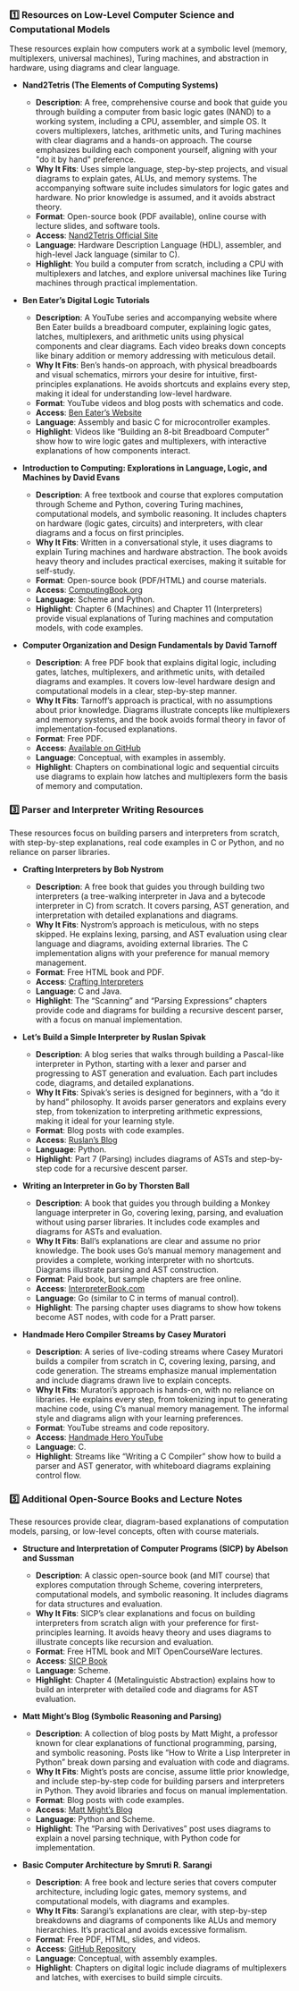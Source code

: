 ### 1️⃣ Resources on Low-Level Computer Science and Computational Models

These resources explain how computers work at a symbolic level (memory, multiplexers, universal machines), Turing machines, and abstraction in hardware, using diagrams and clear language.

- **Nand2Tetris (The Elements of Computing Systems)**  
  - **Description**: A free, comprehensive course and book that guide you through building a computer from basic logic gates (NAND) to a working system, including a CPU, assembler, and simple OS. It covers multiplexers, latches, arithmetic units, and Turing machines with clear diagrams and a hands-on approach. The course emphasizes building each component yourself, aligning with your "do it by hand" preference.  
  - **Why It Fits**: Uses simple language, step-by-step projects, and visual diagrams to explain gates, ALUs, and memory systems. The accompanying software suite includes simulators for logic gates and hardware. No prior knowledge is assumed, and it avoids abstract theory.  
  - **Format**: Open-source book (PDF available), online course with lecture slides, and software tools.  
  - **Access**: [Nand2Tetris Official Site](https://www.nand2tetris.org/)  [](http://computingbook.org/)
  - **Language**: Hardware Description Language (HDL), assembler, and high-level Jack language (similar to C).  
  - **Highlight**: You build a computer from scratch, including a CPU with multiplexers and latches, and explore universal machines like Turing machines through practical implementation.

- **Ben Eater’s Digital Logic Tutorials**  
  - **Description**: A YouTube series and accompanying website where Ben Eater builds a breadboard computer, explaining logic gates, latches, multiplexers, and arithmetic units using physical components and clear diagrams. Each video breaks down concepts like binary addition or memory addressing with meticulous detail.  
  - **Why It Fits**: Ben’s hands-on approach, with physical breadboards and visual schematics, mirrors your desire for intuitive, first-principles explanations. He avoids shortcuts and explains every step, making it ideal for understanding low-level hardware.  
  - **Format**: YouTube videos and blog posts with schematics and code.  
  - **Access**: [Ben Eater’s Website](https://eater.net/)  
  - **Language**: Assembly and basic C for microcontroller examples.  
  - **Highlight**: Videos like “Building an 8-bit Breadboard Computer” show how to wire logic gates and multiplexers, with interactive explanations of how components interact.

- **Introduction to Computing: Explorations in Language, Logic, and Machines by David Evans**  
  - **Description**: A free textbook and course that explores computation through Scheme and Python, covering Turing machines, computational models, and symbolic reasoning. It includes chapters on hardware (logic gates, circuits) and interpreters, with clear diagrams and a focus on first principles.  
  - **Why It Fits**: Written in a conversational style, it uses diagrams to explain Turing machines and hardware abstraction. The book avoids heavy theory and includes practical exercises, making it suitable for self-study.  
  - **Format**: Open-source book (PDF/HTML) and course materials.  
  - **Access**: [ComputingBook.org](https://computingbook.org/)  [](http://computingbook.org/)
  - **Language**: Scheme and Python.  
  - **Highlight**: Chapter 6 (Machines) and Chapter 11 (Interpreters) provide visual explanations of Turing machines and computation models, with code examples.

- **Computer Organization and Design Fundamentals by David Tarnoff**  
  - **Description**: A free PDF book that explains digital logic, including gates, latches, multiplexers, and arithmetic units, with detailed diagrams and examples. It covers low-level hardware design and computational models in a clear, step-by-step manner.  
  - **Why It Fits**: Tarnoff’s approach is practical, with no assumptions about prior knowledge. Diagrams illustrate concepts like multiplexers and memory systems, and the book avoids formal theory in favor of implementation-focused explanations.  
  - **Format**: Free PDF.  
  - **Access**: [Available on GitHub](https://github.com/EbookFoundation/free-programming-books)  [](https://github.com/EbookFoundation/free-programming-books/blob/main/books/free-programming-books-subjects.md)
  - **Language**: Conceptual, with examples in assembly.  
  - **Highlight**: Chapters on combinational logic and sequential circuits use diagrams to explain how latches and multiplexers form the basis of memory and computation.


### 3️⃣ Parser and Interpreter Writing Resources

These resources focus on building parsers and interpreters from scratch, with step-by-step explanations, real code examples in C or Python, and no reliance on parser libraries.

- **Crafting Interpreters by Bob Nystrom**  
  - **Description**: A free book that guides you through building two interpreters (a tree-walking interpreter in Java and a bytecode interpreter in C) from scratch. It covers parsing, AST generation, and interpretation with detailed explanations and diagrams.  
  - **Why It Fits**: Nystrom’s approach is meticulous, with no steps skipped. He explains lexing, parsing, and AST evaluation using clear language and diagrams, avoiding external libraries. The C implementation aligns with your preference for manual memory management.  
  - **Format**: Free HTML book and PDF.  
  - **Access**: [Crafting Interpreters](https://craftinginterpreters.com/)  [](https://github.com/EbookFoundation/free-programming-books/blob/main/books/free-programming-books-subjects.md?plain=1)
  - **Language**: C and Java.  
  - **Highlight**: The “Scanning” and “Parsing Expressions” chapters provide code and diagrams for building a recursive descent parser, with a focus on manual implementation.

- **Let’s Build a Simple Interpreter by Ruslan Spivak**  
  - **Description**: A blog series that walks through building a Pascal-like interpreter in Python, starting with a lexer and parser and progressing to AST generation and evaluation. Each part includes code, diagrams, and detailed explanations.  
  - **Why It Fits**: Spivak’s series is designed for beginners, with a “do it by hand” philosophy. It avoids parser generators and explains every step, from tokenization to interpreting arithmetic expressions, making it ideal for your learning style.  
  - **Format**: Blog posts with code examples.  
  - **Access**: [Ruslan’s Blog](https://ruslanspivak.com/lsbasi-part1/)  
  - **Language**: Python.  
  - **Highlight**: Part 7 (Parsing) includes diagrams of ASTs and step-by-step code for a recursive descent parser.

- **Writing an Interpreter in Go by Thorsten Ball**  
  - **Description**: A book that guides you through building a Monkey language interpreter in Go, covering lexing, parsing, and evaluation without using parser libraries. It includes code examples and diagrams for ASTs and evaluation.  
  - **Why It Fits**: Ball’s explanations are clear and assume no prior knowledge. The book uses Go’s manual memory management and provides a complete, working interpreter with no shortcuts. Diagrams illustrate parsing and AST construction.  
  - **Format**: Paid book, but sample chapters are free online.  
  - **Access**: [InterpreterBook.com](https://interpreterbook.com/)  
  - **Language**: Go (similar to C in terms of manual control).  
  - **Highlight**: The parsing chapter uses diagrams to show how tokens become AST nodes, with code for a Pratt parser.

- **Handmade Hero Compiler Streams by Casey Muratori**  
  - **Description**: A series of live-coding streams where Casey Muratori builds a compiler from scratch in C, covering lexing, parsing, and code generation. The streams emphasize manual implementation and include diagrams drawn live to explain concepts.  
  - **Why It Fits**: Muratori’s approach is hands-on, with no reliance on libraries. He explains every step, from tokenizing input to generating machine code, using C’s manual memory management. The informal style and diagrams align with your learning preferences.  
  - **Format**: YouTube streams and code repository.  
  - **Access**: [Handmade Hero YouTube](https://www.youtube.com/c/HandmadeHero)  
  - **Language**: C.  
  - **Highlight**: Streams like “Writing a C Compiler” show how to build a parser and AST generator, with whiteboard diagrams explaining control flow.


### 5️⃣ Additional Open-Source Books and Lecture Notes

These resources provide clear, diagram-based explanations of computation models, parsing, or low-level concepts, often with course materials.

- **Structure and Interpretation of Computer Programs (SICP) by Abelson and Sussman**  
  - **Description**: A classic open-source book (and MIT course) that explores computation through Scheme, covering interpreters, computational models, and symbolic reasoning. It includes diagrams for data structures and evaluation.  
  - **Why It Fits**: SICP’s clear explanations and focus on building interpreters from scratch align with your preference for first-principles learning. It avoids heavy theory and uses diagrams to illustrate concepts like recursion and evaluation.  
  - **Format**: Free HTML book and MIT OpenCourseWare lectures.  
  - **Access**: [SICP Book](https://mitpress.mit.edu/sites/default/files/sicp/index.html)  [](https://ocw.mit.edu/courses/6-001-structure-and-interpretation-of-computer-programs-spring-2005/)
  - **Language**: Scheme.  
  - **Highlight**: Chapter 4 (Metalinguistic Abstraction) explains how to build an interpreter with detailed code and diagrams for AST evaluation.

- **Matt Might’s Blog (Symbolic Reasoning and Parsing)**  
  - **Description**: A collection of blog posts by Matt Might, a professor known for clear explanations of functional programming, parsing, and symbolic reasoning. Posts like “How to Write a Lisp Interpreter in Python” break down parsing and evaluation with code and diagrams.  
  - **Why It Fits**: Might’s posts are concise, assume little prior knowledge, and include step-by-step code for building parsers and interpreters in Python. They avoid libraries and focus on manual implementation.  
  - **Format**: Blog posts with code examples.  
  - **Access**: [Matt Might’s Blog](http://matt.might.net/articles/)  
  - **Language**: Python and Scheme.  
  - **Highlight**: The “Parsing with Derivatives” post uses diagrams to explain a novel parsing technique, with Python code for implementation.

- **Basic Computer Architecture by Smruti R. Sarangi**  
  - **Description**: A free book and lecture series that covers computer architecture, including logic gates, memory systems, and computational models, with diagrams and examples.  
  - **Why It Fits**: Sarangi’s explanations are clear, with step-by-step breakdowns and diagrams of components like ALUs and memory hierarchies. It’s practical and avoids excessive formalism.  
  - **Format**: Free PDF, HTML, slides, and videos.  
  - **Access**: [GitHub Repository](https://github.com/EbookFoundation/free-programming-books)  [](https://github.com/EbookFoundation/free-programming-books/blob/main/books/free-programming-books-subjects.md)
  - **Language**: Conceptual, with assembly examples.  
  - **Highlight**: Chapters on digital logic include diagrams of multiplexers and latches, with exercises to build simple circuits.

